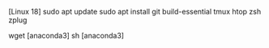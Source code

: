 [Linux 18]
sudo apt update
sudo apt install git build-essential tmux htop zsh zplug

wget [anaconda3]
sh [anaconda3]
